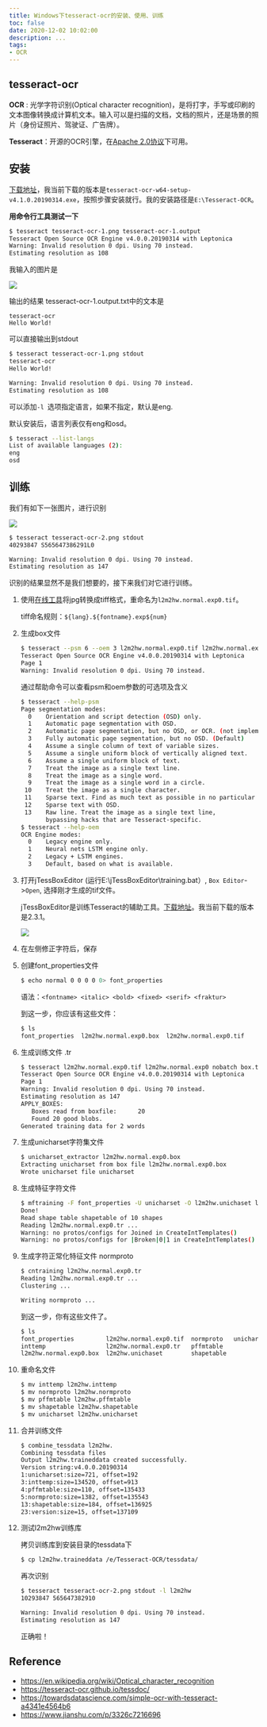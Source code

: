 ```yaml
---
title: Windows下tesseract-ocr的安装、使用、训练
toc: false
date: 2020-12-02 10:02:00
description: ...
tags:
- OCR
---
```


## tesseract-ocr

**OCR** : 光学字符识别(Optical character recognition)，是将打字，手写或印刷的文本图像转换成计算机文本。输入可以是扫描的文档，文档的照片，还是场景的照片（身份证照片、驾驶证、广告牌）。

**Tesseract**：开源的OCR引擎，在[Apache 2.0协议](http://www.apache.org/licenses/LICENSE-2.0)下可用。

## 安装

[下载地址](https://github.com/UB-Mannheim/tesseract/wiki)，我当前下载的版本是`tesseract-ocr-w64-setup-v4.1.0.20190314.exe`，按照步骤安装就行。我的安装路径是`E:\Tesseract-OCR`。

**用命令行工具测试一下**

```bash
$ tesseract tesseract-ocr-1.png tesseract-ocr-1.output
Tesseract Open Source OCR Engine v4.0.0.20190314 with Leptonica
Warning: Invalid resolution 0 dpi. Using 70 instead.
Estimating resolution as 108
```

我输入的图片是

![](/images/tesseract-ocr-1.png)

输出的结果 tesseract-ocr-1.output.txt中的文本是

```
tesseract-ocr
Hello World!
```

可以直接输出到stdout

```bash
$ tesseract tesseract-ocr-1.png stdout
tesseract-ocr
Hello World!

Warning: Invalid resolution 0 dpi. Using 70 instead.
Estimating resolution as 108
```

可以添加`-l `选项指定语言，如果不指定，默认是eng.

默认安装后，语言列表仅有eng和osd。

```bash
$ tesseract --list-langs
List of available languages (2):
eng
osd
```

## 训练

我们有如下一张图片，进行识别

![](/images/tesseract-ocr-2.png)

```bash
$ tesseract tesseract-ocr-2.png stdout
40293847 S565647386291L0

Warning: Invalid resolution 0 dpi. Using 70 instead.
Estimating resolution as 147
```

识别的结果显然不是我们想要的，接下来我们对它进行训练。

1. 使用[在线工具](https://cn.office-converter.com/tiff-converter)将jpg转换成tiff格式，重命名为`l2m2hw.normal.exp0.tif`。

   tiff命名规则：`${lang}.${fontname}.exp${num}`

2. 生成box文件

   ```bash
   $ tesseract --psm 6 --oem 3 l2m2hw.normal.exp0.tif l2m2hw.normal.exp0 makebox
   Tesseract Open Source OCR Engine v4.0.0.20190314 with Leptonica
   Page 1
   Warning: Invalid resolution 0 dpi. Using 70 instead.
   ```

   通过帮助命令可以查看psm和oem参数的可选项及含义

   ```bash
   $ tesseract --help-psm
   Page segmentation modes:
     0    Orientation and script detection (OSD) only.
     1    Automatic page segmentation with OSD.
     2    Automatic page segmentation, but no OSD, or OCR. (not implemented)
     3    Fully automatic page segmentation, but no OSD. (Default)
     4    Assume a single column of text of variable sizes.
     5    Assume a single uniform block of vertically aligned text.
     6    Assume a single uniform block of text.
     7    Treat the image as a single text line.
     8    Treat the image as a single word.
     9    Treat the image as a single word in a circle.
    10    Treat the image as a single character.
    11    Sparse text. Find as much text as possible in no particular order.
    12    Sparse text with OSD.
    13    Raw line. Treat the image as a single text line,
          bypassing hacks that are Tesseract-specific.
   $ tesseract --help-oem
   OCR Engine modes:
     0    Legacy engine only.
     1    Neural nets LSTM engine only.
     2    Legacy + LSTM engines.
     3    Default, based on what is available.
   ```

3. 打开jTessBoxEditor (运行E:\jTessBoxEditor\training.bat）, `Box Editor`->`Open`,  选择刚才生成的tif文件。

   jTessBoxEditor是训练Tesseract的辅助工具。[下载地址](http://vietocr.sourceforge.net/training.html)。我当前下载的版本是2.3.1。

   ![](/images/tesseract-ocr-4.png)

4. 在左侧修正字符后，保存

5. 创建font_properties文件

   ```bash
   $ echo normal 0 0 0 0 0> font_properties
   ```

   语法：`<fontname> <italic> <bold> <fixed> <serif> <fraktur>`

   到这一步，你应该有这些文件：

   ```bash
   $ ls
   font_properties  l2m2hw.normal.exp0.box  l2m2hw.normal.exp0.tif
   ```

6. 生成训练文件 .tr

   ```bash
   $ tesseract l2m2hw.normal.exp0.tif l2m2hw.normal.exp0 nobatch box.train
   Tesseract Open Source OCR Engine v4.0.0.20190314 with Leptonica
   Page 1
   Warning: Invalid resolution 0 dpi. Using 70 instead.
   Estimating resolution as 147
   APPLY_BOXES:
      Boxes read from boxfile:      20
      Found 20 good blobs.
   Generated training data for 2 words
   ```

7. 生成unicharset字符集文件

   ```bash
   $ unicharset_extractor l2m2hw.normal.exp0.box
   Extracting unicharset from box file l2m2hw.normal.exp0.box
   Wrote unicharset file unicharset
   ```

9. 生成特征字符文件

   ```bash
   $ mftraining -F font_properties -U unicharset -O l2m2hw.unichaset l2m2hw.normal.exp0.tr
   Done!
   Read shape table shapetable of 10 shapes
   Reading l2m2hw.normal.exp0.tr ...
   Warning: no protos/configs for Joined in CreateIntTemplates()
   Warning: no protos/configs for |Broken|0|1 in CreateIntTemplates()
   ```

10. 生成字符正常化特征文件 normproto

    ```bash
    $ cntraining l2m2hw.normal.exp0.tr
    Reading l2m2hw.normal.exp0.tr ...
    Clustering ...
    
    Writing normproto ...
    ```

    到这一步，你有这些文件了。

    ```bash
    $ ls
    font_properties         l2m2hw.normal.exp0.tif  normproto   unicharset
    inttemp                 l2m2hw.normal.exp0.tr   pffmtable
    l2m2hw.normal.exp0.box  l2m2hw.unichaset        shapetable
    ```

10. 重命名文件

    ```bash
    $ mv inttemp l2m2hw.inttemp
    $ mv normproto l2m2hw.normproto
    $ mv pffmtable l2m2hw.pffmtable
    $ mv shapetable l2m2hw.shapetable
    $ mv unicharset l2m2hw.unicharset
    ```

12. 合并训练文件

    ```bash
    $ combine_tessdata l2m2hw.
    Combining tessdata files
    Output l2m2hw.traineddata created successfully.
    Version string:v4.0.0.20190314
    1:unicharset:size=721, offset=192
    3:inttemp:size=134520, offset=913
    4:pffmtable:size=110, offset=135433
    5:normproto:size=1382, offset=135543
    13:shapetable:size=184, offset=136925
    23:version:size=15, offset=137109
    ```
    
12. 测试l2m2hw训练库

    拷贝训练库到安装目录的tessdata下

    ```bash
    $ cp l2m2hw.traineddata /e/Tesseract-OCR/tessdata/
    ```

    再次识别

    ```bash
    $ tesseract tesseract-ocr-2.png stdout -l l2m2hw
    10293847 565647382910
    
    Warning: Invalid resolution 0 dpi. Using 70 instead.
    Estimating resolution as 147
    ```

    正确啦！

## Reference

- https://en.wikipedia.org/wiki/Optical_character_recognition
- https://tesseract-ocr.github.io/tessdoc/
- https://towardsdatascience.com/simple-ocr-with-tesseract-a4341e4564b6
- https://www.jianshu.com/p/3326c7216696

